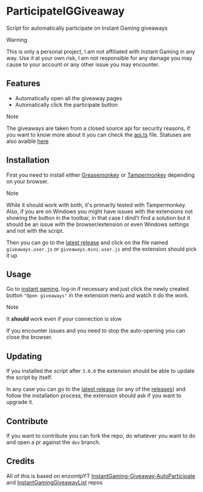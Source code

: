 # ParticipateIGGiveaway

Script for automatically participate on Instant Gaming giveaways

> [!warning]
> This is only a personal project, I am not affiliated with Instant Gaming in any way.
> Use it at your own risk, I am not responsible for any damage you may cause to your account or any other issue you may encounter.

## Features

- Automatically open all the giveaway pages
- Automatically click the participate button

> [!note]
> The giveaways are taken from a closed source api for security reasons, if you want to know more about it you can check the [api.ts](src/giveaway/api.ts) file.
> Statuses are also avaible [here](https://ig-giveaway-server.onrender.com)

## Installation

First you need to install either [Greasemonkey](http://www.greasespot.net/) or [Tampermonkey](https://tampermonkey.net/) depending on your browser.

> [!note]
> While it should work with both, it's primarily tested with Tampermonkey.
> Also, if you are on Windows you might have issues with the extensions not showing the button in the toolbar, in that case I dind't find a solution but it should be an issue with the browser/extension or even Windows settings and not with the script.

Then you can go to the [latest release](https://github.com/gabrielemercolino/ParticipateIGGiveaway/releases/latest) and click on the file named `giveaways.user.js` or `giveaways.mini.user.js` and the extension should pick it up

## Usage

Go to [instant gaming](https://www.instant-gaming.com), log-in if necessary and just click the newly created button `"Open giveaways"` in the extension menù and watch it do the work.

> [!note]
> It **_should_** work even if your connection is slow
>
> If you encounter issues and you need to stop the auto-opening you can close the browser.

## Updating

If you installed the script after `3.0.0` the extension should be able to update the script by itself.

In any case you can go to the [latest release](https://github.com/gabrielemercolino/ParticipateIGGiveaway/releases/latest) (or any of the [releases](https://github.com/gabrielemercolino/ParticipateIGGiveaway/releases)) and follow the installation process, the extension should ask if you want to upgrade it.

## Contribute

If you want to contribute you can fork the repo, do whatever you want to do and open a pr against the `dev` branch.

## Credits

All of this is based on enzomtpYT [InstantGaming-Giveaway-AutoParticipate](https://github.com/enzomtpYT/InstantGaming-Giveaway-AutoParticipate) and [InstantGamingGiveawayList](https://github.com/enzomtpYT/InstantGamingGiveawayList) repos

